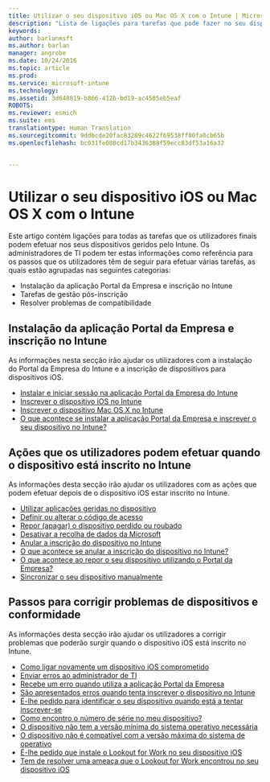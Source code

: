 ```yaml
---
title: Utilizar o seu dispositivo iOS ou Mac OS X com o Intune | Microsoft Intune
description: "Lista de ligações para tarefas que pode fazer no seu dispositivo móvel iOS ou Mac OS X quando este está inscrito no Intune"
keywords: 
author: barlanmsft
ms.author: barlan
manager: angrobe
ms.date: 10/24/2016
ms.topic: article
ms.prod: 
ms.service: microsoft-intune
ms.technology: 
ms.assetid: 3d648819-b866-412b-bd19-ac4505eb5eaf
ROBOTS: 
ms.reviewer: esmich
ms.suite: ems
translationtype: Human Translation
ms.sourcegitcommit: 9ddbcde20fac83289c4622f69538ff00fa0cb65b
ms.openlocfilehash: bc031fe080cd17b3436388f59ecc83df53a16a32


---
```


# <a name="using-your-ios-or-mac-os-x-device-with-intune"></a>Utilizar o seu dispositivo iOS ou Mac OS X com o Intune

Este artigo contém ligações para todas as tarefas que os utilizadores finais podem efetuar nos seus dispositivos geridos pelo Intune. Os administradores de TI podem ter estas informações como referência para os passos que os utilizadores têm de seguir para efetuar várias tarefas, as quais estão agrupadas nas seguintes categorias:
- Instalação da aplicação Portal da Empresa e inscrição no Intune
- Tarefas de gestão pós-inscrição
- Resolver problemas de compatibilidade

## <a name="company-portal-app-installation-and-intune-enrollment"></a>Instalação da aplicação Portal da Empresa e inscrição no Intune

As informações nesta secção irão ajudar os utilizadores com a instalação do Portal da Empresa do Intune e a inscrição de dispositivos para dispositivos iOS.

- [Instalar e iniciar sessão na aplicação Portal da Empresa do Intune](install-and-sign-in-to-the-intune-company-portal-app-ios.md)
- [Inscrever o dispositivo iOS no Intune](enroll-your-device-in-intune-ios.md)
- [Inscrever o dispositivo Mac OS X no Intune](enroll-your-device-in-intune-mac-os-x.md)
- [O que acontece se instalar a aplicação Portal da Empresa e inscrever o seu dispositivo no Intune?](what-happens-if-you-install-the-Company-Portal-app-and-enroll-your-device-in-intune-ios.md)

## <a name="things-users-can-do-when-their-device-is-enrolled-in-intune"></a>Ações que os utilizadores podem efetuar quando o dispositivo está inscrito no Intune

As informações desta secção irão ajudar os utilizadores com as ações que podem efetuar depois de o dispositivo iOS estar inscrito no Intune.

- [Utilizar aplicações geridas no dispositivo](use-managed-apps-on-your-device-ios.md)
- [Definir ou alterar o código de acesso](set-or-change-your-passcode-ios.md)
- [Repor (apagar) o dispositivo perdido ou roubado](reset-erase-your-lost-or-stolen-device-ios.md)
- [Desativar a recolha de dados da Microsoft](turn-off-microsoft-usage-data-collection-ios.md)
- [Anular a inscrição do dispositivo no Intune](unenroll-your-device-from-intune-ios.md)
- [O que acontece se anular a inscrição do dispositivo no Intune?](what-happens-if-you-unenroll-your-device-from-intune-ios.md)
- [O que acontece ao repor o seu dispositivo utilizando o Portal da Empresa?](what-happens-if-you-reset-your-device-using-the-company-portal-ios.md)
- [Sincronizar o seu dispositivo manualmente](sync-your-device-manually-ios.md)

## <a name="steps-to-fix-device-and-compliance-issues"></a>Passos para corrigir problemas de dispositivos e conformidade

As informações desta secção irão ajudar os utilizadores a corrigir problemas que poderão surgir quando o dispositivo iOS está inscrito no Intune.

- [Como ligar novamente um dispositivo iOS comprometido](how-to-reconnect-a-compromised-ios-device.md)
- [Enviar erros ao administrador de TI](send-errors-to-your-it-admin-ios.md)
- [Recebe um erro quando utiliza a aplicação Portal da Empresa](you-get-an-error-while-using-the-company-portal-app-ios.md)
- [São apresentados erros quando tenta inscrever o dispositivo no Intune](you-see-errors-while-trying-to-enroll-your-device-in-intune-ios.md)
- [É-lhe pedido para identificar o seu dispositivo quando está a tentar inscrever-se](you-are-asked-to-identify-your-device-when-trying-to-enroll-ios.md)
- [Como encontro o número de série no meu dispositivo?](how-do-i-find-the-serial-number-on-my-device-ios.md)
- [O dispositivo não tem a versão mínima do sistema operativo necessária](device-doesnt-have-the-required-minimum-operating-system-version-ios.md)
- [O dispositivo não é compatível com a versão máxima do sistema de operativo](device-doesnt-comply-with-the-maximum-operating-system-version-ios.md)
- [É-lhe pedido que instale o Lookout for Work no seu dispositivo iOS](you-are-prompted-to-install-lookout-for-work-ios.md)
- [Tem de resolver uma ameaça que o Lookout for Work encontrou no seu dispositivo iOS](you-need-to-resolve-a-threat-found-by-lookout-for-work-ios.md)



<!--HONumber=Nov16_HO1-->


